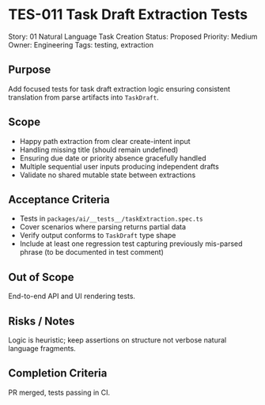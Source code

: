 # TES-011 Task Draft Extraction Tests

Story: 01 Natural Language Task Creation
Status: Proposed
Priority: Medium
Owner: Engineering
Tags: testing, extraction

## Purpose
Add focused tests for task draft extraction logic ensuring consistent translation from parse artifacts into `TaskDraft`.

## Scope
- Happy path extraction from clear create-intent input
- Handling missing title (should remain undefined)
- Ensuring due date or priority absence gracefully handled
- Multiple sequential user inputs producing independent drafts
- Validate no shared mutable state between extractions

## Acceptance Criteria
- Tests in `packages/ai/__tests__/taskExtraction.spec.ts`
- Cover scenarios where parsing returns partial data
- Verify output conforms to `TaskDraft` type shape
- Include at least one regression test capturing previously mis-parsed phrase (to be documented in test comment)

## Out of Scope
End-to-end API and UI rendering tests.

## Risks / Notes
Logic is heuristic; keep assertions on structure not verbose natural language fragments.

## Completion Criteria
PR merged, tests passing in CI.
